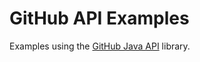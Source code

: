 # GitHub API Examples
Examples using the [GitHub Java API](https://github.com/eclipse/egit-github/tree/master/org.eclipse.egit.github.core) library.

